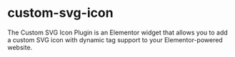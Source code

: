 # custom-svg-icon
The Custom SVG Icon Plugin is an Elementor widget that allows you to add a custom SVG icon with dynamic tag support to your Elementor-powered website.
